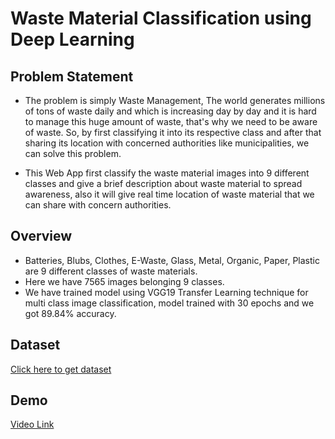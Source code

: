# Waste Material Classification using Deep Learning

## Problem Statement
* The problem is simply Waste Management, The world generates millions of tons of waste daily and which is increasing day by day and it is hard to manage this huge amount of waste, that's why we need to be aware of waste. So, by first classifying it into its respective class and after that sharing its location with concerned authorities like municipalities, we can solve this problem.

* This Web App first classify the waste material images into 9 different classes and give a brief description about waste material to spread awareness, also it will give real time location of waste material that we can share with concern authorities.



## Overview
* Batteries, Blubs, Clothes, E-Waste, Glass, Metal, Organic, Paper, Plastic are 9 different classes of waste materials.
* Here we have 7565 images belonging 9 classes.
* We have trained model using VGG19 Transfer Learning technique for multi class image classification, model trained with 30 epochs and we got 89.84% accuracy.

## Dataset
[Click here to get dataset](https://drive.google.com/drive/folders/1lapZMDiXVqU9mvFSqSF4-pXJeT8Vzz8-)
## Demo
[Video Link](https://youtu.be/deB3yAe3J68)
